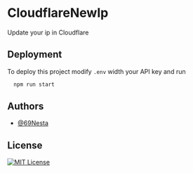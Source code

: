 
# CloudflareNewIp

Update your ip in Cloudflare


## Deployment

To deploy this project modify `.env` width your API key and run

```bash
  npm run start
```


## Authors

- [@69Nesta](https://www.github.com/69Nesta)
## License

[![MIT License](https://img.shields.io/badge/License-MIT-green.svg)](https://github.com/69Nesta/CloudflareNewIp/blob/master/LICENSE.md)